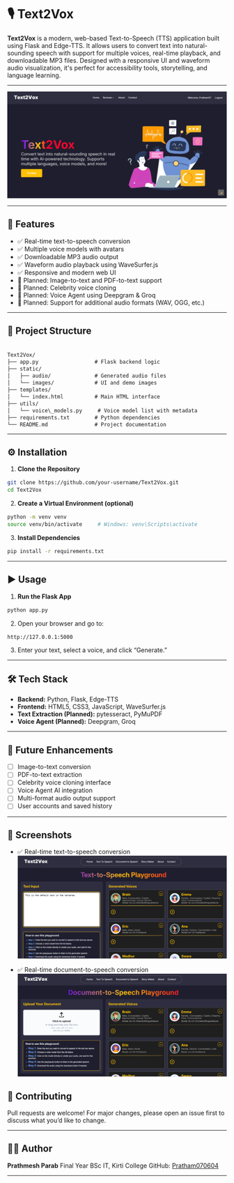 # 🎙️ Text2Vox

**Text2Vox** is a modern, web-based Text-to-Speech (TTS) application built using Flask and Edge-TTS. It allows users to convert text into natural-sounding speech with support for multiple voices, real-time playback, and downloadable MP3 files. Designed with a responsive UI and waveform audio visualization, it's perfect for accessibility tools, storytelling, and language learning.

---

![Text2Vox UI Preview](static/images/UI1.png)

---

## 🚀 Features

- ✅ Real-time text-to-speech conversion
- ✅ Multiple voice models with avatars
- ✅ Downloadable MP3 audio output
- ✅ Waveform audio playback using WaveSurfer.js
- ✅ Responsive and modern web UI
- 🧠 Planned: Image-to-text and PDF-to-text support
- 🧠 Planned: Celebrity voice cloning
- 🧠 Planned: Voice Agent using Deepgram & Groq
- 🧠 Planned: Support for additional audio formats (WAV, OGG, etc.)

---

## 📁 Project Structure

```

Text2Vox/
├── app.py                  # Flask backend logic
├── static/
│   ├── audio/              # Generated audio files
│   └── images/             # UI and demo images
├── templates/
│   └── index.html          # Main HTML interface
├── utils/
│   └── voice\_models.py     # Voice model list with metadata
├── requirements.txt        # Python dependencies
└── README.md               # Project documentation

````

---

## ⚙️ Installation

1. **Clone the Repository**

```bash
git clone https://github.com/your-username/Text2Vox.git
cd Text2Vox
````

2. **Create a Virtual Environment (optional)**

```bash
python -m venv venv
source venv/bin/activate     # Windows: venv\Scripts\activate
```

3. **Install Dependencies**

```bash
pip install -r requirements.txt
```

---

## ▶️ Usage

1. **Run the Flask App**

```bash
python app.py
```

2. Open your browser and go to:

```
http://127.0.0.1:5000
```

3. Enter your text, select a voice, and click “Generate.”

---

## 🛠️ Tech Stack

* **Backend:** Python, Flask, Edge-TTS
* **Frontend:** HTML5, CSS3, JavaScript, WaveSurfer.js
* **Text Extraction (Planned):** pytesseract, PyMuPDF
* **Voice Agent (Planned):** Deepgram, Groq

---

## 📌 Future Enhancements

* [ ] Image-to-text conversion
* [ ] PDF-to-text extraction
* [ ] Celebrity voice cloning interface
* [ ] Voice Agent AI integration
* [ ] Multi-format audio output support
* [ ] User accounts and saved history

---

## 📸 Screenshots

- ✅ Real-time text-to-speech conversion
  ![Realtime TTS Demo](static/images/UI2.png)

- ✅ Real-time document-to-speech conversion
![Realtime DTS Demo](static/images/UI3.png)

<!--- ✅ Multiple voice models with avatars
  ![Story Mode](static/images/UI4.png)-->


## 🤝 Contributing

Pull requests are welcome! For major changes, please open an issue first to discuss what you’d like to change.

---

## 👨‍💻 Author

**Prathmesh Parab**
Final Year BSc IT, 
Kirti College
GitHub: [Pratham070604]((https://github.com/Pratham070604))

---

